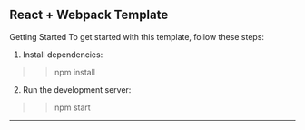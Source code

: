 React + Webpack Template
-------------------------------------------------------------

Getting Started
To get started with this template, follow these steps:

1. Install dependencies:
>> npm install

2. Run the development server:
>> npm start

--------------------------------------------------------------
